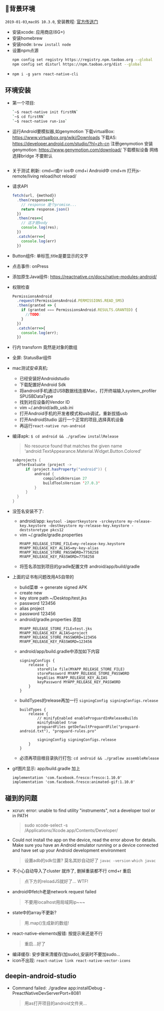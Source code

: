 
## 背景环境
`2019-01-03`,`macOS 10.3.0`, 
安装教程: [官方传送门](https://reactnative.cn/docs/getting-started.html)
- 安装xcode: 应用商店(6G+)
- 安装homebrew
- 安装node: `brew install node`
- 设置npm点源
  ```bash
  npm config set registry https://registry.npm.taobao.org --global
  npm config set disturl https://npm.taobao.org/dist --global
  ```
- `npm i -g yarn react-native-cli`

## 环境安装
- 第一个项目:
  ```bash
  `~$ react-native init firstRN`
  `~$ cd firstRN`
  `~$ react-native run-iso`
  ```
- 运行Android要模拟器,如genymotion
  下载virtualBox: https://www.virtualbox.org/wiki/Downloads
  下载AS: https://developer.android.com/studio/?hl=zh-cn
  注册genymotion
  安装genymotion: https://www.genymotion.com/download/
  下载模拟设备
  网络选择bridge 不要默认

  ```

  ```

- 关于测试
  刷新: cmd+r或rr
  ios中 cmd+i
  Android中 cmd+m 打开js-remote/living reload/hot reload/
- 请求API
  ```js
  fetch(url, {method})
    .then(response=>{
      // response 是个promise...
      return response.json()
    })
    .then(res=>{
      // 这才是body
      console.log(res);
    })
    .catch(err=>{
      console.log(err)
    })
  ```
- Button组件: 单标签,title是要显示的文字
- 点击事件: onPress
- 添加原生Java组件: https://reactnative.cn/docs/native-modules-android/
- 权限检查
  ```js
  PermissionsAndroid
    .request(PermissionsAndroid.PERMISSIONS.READ_SMS)
    .then(granted => {
      if (granted === PermissionsAndroid.RESULTS.GRANTED) {
        //TODO:
      }
    })
    .catch(err=>{
      console.log(err);
    })
  ```
- 行内 transform 竟然是对象的数组
- 全屏: StatusBar组件
- mac测试安卓真机: 
  - 已经安装好Androidstudio
  - 下载配置好Android Sdk
  - 将android手机通过USB数据线连接Mac，打开终端输入system_profiler SPUSBDataType
  - 找到对应设备的Vendor ID
  - vim ~/.android/adb_usb.ini
  - 打开Android手机的开发者模式和usb调试，重新拔插usb
  - 打开AndroidStudio 运行一个正常的项目,选择真机设备
  - 再运行`react-native run-android`
- 编译apk: `$ cd android && ./gradlew installRelease`
  > No resource found that matches the given name 'android:TextAppearance.Material.Widget.Button.Colored'
  ```java
  subprojects {
    afterEvaluate {project ->
        if (project.hasProperty("android")) {
            android {
                compileSdkVersion 27
                buildToolsVersion '27.0.3'
            }
        }
    }
  }
  ```
- 没签名安装不了: 
  - android/app: `keytool -importkeystore -srckeystore my-release-key.keystore -destkeystore my-release-key.keystore -deststoretype pkcs12`
  - vim ~/.gradle/gradle.properties
    ```
    MYAPP_RELEASE_STORE_FILE=my-release-key.keystore
    MYAPP_RELEASE_KEY_ALIAS=my-key-alias
    MYAPP_RELEASE_STORE_PASSWORD=7758258
    MYAPP_RELEASE_KEY_PASSWORD=7758258
    ```
  - 将签名添加到项目的gradle配置文件 android/app/build/gradle
- 上面的证书有问题改用AS自带的
  - bulid菜单 -> generate signed APK
  - create new 
  - key store path ~/Desktop/test.jks
  - password 123456
  - alias project
  - password 123456
  - android/gradle.properties 添加
    ```
    MYAPP_RELEASE_STORE_FILE=test.jks
    MYAPP_RELEASE_KEY_ALIAS=project
    MYAPP_RELEASE_STORE_PASSWORD=123456
    MYAPP_RELEASE_KEY_PASSWORD=123456
    ```
  - android/app/build.gradle中添加如下内容
    ```
    signingConfigs {
        release {
            storeFile file(MYAPP_RELEASE_STORE_FILE)
            storePassword MYAPP_RELEASE_STORE_PASSWORD
            keyAlias MYAPP_RELEASE_KEY_ALIAS
            keyPassword MYAPP_RELEASE_KEY_PASSWORD
        }
    }
    ```
  - buildTypes的release再加一行 `signingConfig signingConfigs.release`
    ```
    buildTypes {
        release {
            // minifyEnabled enableProguardInReleaseBuilds
            minifyEnabled true
            proguardFiles getDefaultProguardFile("proguard-android.txt"), "proguard-rules.pro"

            signingConfig signingConfigs.release
        }
    }
    ```
  - 必须再项目根目录执行打包: `cd android && ./gradlew assembleRelease`
- gif图片显示: app/build.gradle 加上
  ```
  implementation 'com.facebook.fresco:fresco:1.10.0'
  implementation 'com.facebook.fresco:animated-gif:1.10.0' 
  ```
## 碰到的问题
- xcrun: error: unable to find utility "instruments", not a developer tool or in PATH
    > sudo xcode-select -s /Applications/Xcode.app/Contents/Developer/
- Could not install the app on the device, read the error above for details.
Make sure you have an Android emulator running or a device connected and have
set up your Android development environment
  > 设置adb的sdk位置? 莫名其妙自动好了
  > `javac -version`
  > `which javac`
- 不小心自动导入了cluster 就炸了, 删掉重装都不行 cmd+r 重启
  > 点下方的reloadJS就好了... WTF!
- android中fetch老是network request failed
  > 不要用localhost用局域网ip~~~
- state中的array不更新?
  > 用.map()生成新的数组!
- react-native-elements报错: 按提示来还是不行
  > 重启...好了
- 编译缓存: 安步骤来清缓存(加sudo),安装时不要加sudo...
- icon不出现: `react-native link react-native-vector-icons`

## deepin-android-studio
- Command failed: ./gradlew app:installDebug -PreactNativeDevServerPort=8081
  > 用as打开项目的android文件夹...